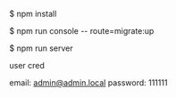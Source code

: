 $ npm install

$ npm run console -- route=migrate:up

$ npm run server


user cred

email: admin@admin.local
password: 111111